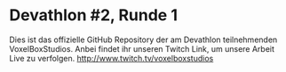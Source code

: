 # Devathlon #2, Runde 1
Dies ist das offizielle GitHub Repository der am Devathlon teilnehmenden VoxelBoxStudios. Anbei findet ihr unseren Twitch Link, um unsere Arbeit Live zu verfolgen.
http://www.twitch.tv/voxelboxstudios
